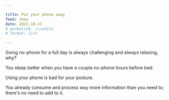 ```yaml
---

title: Put your phone away
feed: show
date: 2022-10-21
# permalink: /credits
# format: list

---
```


Going no-phone for a full day is always challenging and always relaxing, why?

You sleep better when you have a couple no-phone hours before bed. 

Using your phone is bad for your posture.

You already consume and process way more information than you need to; there's no need to add to it.